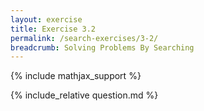 ```yaml
---
layout: exercise
title: Exercise 3.2
permalink: /search-exercises/3-2/
breadcrumb: Solving Problems By Searching
---
```


{% include mathjax_support %}

<div><i class="arrow-up loader" data-chapter="search-exercises" data-exercise="ex_2" data-rating="0"></i></div>
{% include_relative question.md %}
